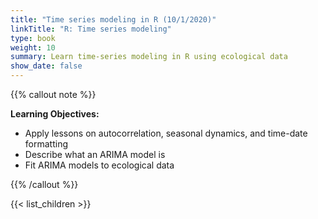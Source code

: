 ```yaml
---
title: "Time series modeling in R (10/1/2020)"
linkTitle: "R: Time series modeling"
type: book
weight: 10
summary: Learn time-series modeling in R using ecological data
show_date: false
---
```


{{% callout note %}}

**Learning Objectives:**
* Apply lessons on autocorrelation, seasonal dynamics, and time-date formatting
* Describe what an ARIMA model is
* Fit ARIMA models to ecological data

{{% /callout %}}

{{< list_children >}}
